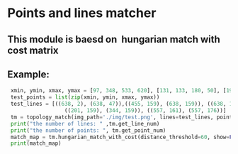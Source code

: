 # Points and lines matcher

## This module is baesd on  hungarian match with cost  matrix

## Example:

```python
 xmin, ymin, xmax, ymax = [97, 348, 533, 620], [131, 133, 180, 50], [197, 451, 581, 660], [186, 209, 281, 120]
 test_points = list(zip(xmin, ymin, xmax, ymax))
 test_lines = [((638, 2), (638, 47)),((455, 159), (638, 159)), ((638, 124), (638, 159)), ((639, 159), (713, 159)), ((3, 159), (93, 159)),
                  ((201, 159), (344, 159)), ((557, 161), (557, 176))]
 tm = topology_match(img_path='./img/test.png', lines=test_lines, points=test_points)
 print("the number of lines: " ,tm.get_line_num)
 print("the number of points: ", tm.get_point_num)
 match_map = tm.hungarian_match_with_cost(distance_threshold=60, show=False)
 print(match_map)
```
